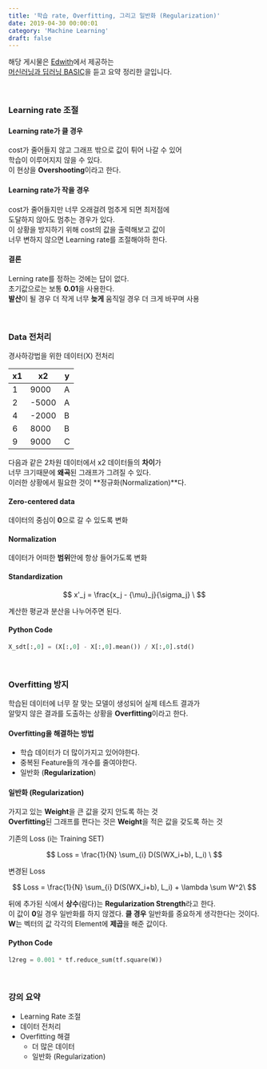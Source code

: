 ```yaml
---
title: '학습 rate, Overfitting, 그리고 일반화 (Regularization)'
date: 2019-04-30 00:00:01
category: 'Machine Learning'
draft: false
---
```


해당 게시물은 [Edwith](https://www.edwith.org)에서 제공하는<br/>
[머신러닝과 딥러닝 BASIC](https://www.edwith.org/others26/joinLectures/9829)을 듣고 요약 정리한 글입니다.

<br/>

### Learning rate 조절

#### Learning rate가 클 경우

cost가 줄어들지 않고 그래프 밖으로 값이 튀어 나갈 수 있어<br/>
학습이 이루어지지 않을 수 있다.<br/>
이 현상을 **Overshooting**이라고 한다.<br/>

#### Learning rate가 작을 경우

cost가 줄어들지만 너무 오래걸려 멈추게 되면 최저점에<br/>
도달하지 않아도 멈추는 경우가 있다.<br/>
이 상황을 방지하기 위해 cost의 값을 출력해보고 값이<br/>
너무 변하지 않으면 Learning rate를 조절해야하 한다.<br/>

#### 결론

Lerning rate를 정하는 것에는 답이 없다.<br/>
초기값으로는 보통 **0.01**을 사용한다.<br/>
**발산**이 될 경우 더 작게 너무 **늦게** 움직일 경우 더 크게 바꾸며 사용<br/>

<br/>

### Data 전처리

경사하강법을 위한 데이터(X) 전처리

| x1  | x2    | y   |
| --- | ----- | --- |
| 1   | 9000  | A   |
| 2   | -5000 | A   |
| 4   | -2000 | B   |
| 6   | 8000  | B   |
| 9   | 9000  | C   |

다음과 같은 2차원 데이터에서 x2 데이터들의 **차이**가<br/>
너무 크기때문에 **왜곡**된 그래프가 그려질 수 있다.<br/>
이러한 상황에서 필요한 것이 **정규화(Normalization)**다.<br/>

#### Zero-centered data

데이터의 중심이 **0**으로 갈 수 있도록 변화

#### Normalization

데이터가 어떠한 **범위**안에 항상 들어가도록 변화

#### Standardization

$$
    x'_j = \frac{x_j - {\mu}_j}{\sigma_j} \
$$

계산한 평균과 분산을 나누어주면 된다.

#### Python Code

```python
X_sdt[:,0] = (X[:,0] - X[:,0].mean()) / X[:,0].std()
```

<br/>

### Overfitting 방지

학습된 데이터에 너무 잘 맞는 모델이 생성되어 실제 테스트 결과가<br/>
알맞지 않은 결과를 도출하는 상황을 **Overfitting**이라고 한다.<br/>

#### Overfitting을 해결하는 방법

- 학습 데이터가 더 많이가지고 있어야한다.
- 중복된 Feature들의 개수를 줄여야한다.
- 일반화 (**Regularization**)

#### 일반화 (Regularization)

가지고 있는 **Weight**을 큰 값을 갖지 안도록 하는 것<br/>
**Overfitting**된 그래프를 편다는 것은 **Weight**을 적은 값을 갖도록 하는 것

기존의 Loss (i는 Training SET)<br/>

$$
    Loss = \frac{1}{N} \sum_{i} D(S(WX_i+b), L_i) \
$$

변경된 Loss<br/>

$$
    Loss = \frac{1}{N} \sum_{i} D(S(WX_i+b), L_i) + \lambda \sum W^2\
$$

뒤에 추가된 식에서 **상수**(람다)는 **Regularization Strength**라고 한다.<br/>
이 값이 **0**일 경우 일반화를 하지 않겠다. **클 경우** 일반화를 중요하게 생각한다는 것이다.<br/>
**W**는 벡터의 값 각각의 Element에 **제곱**을 해준 값이다.<br/>

#### Python Code

```python
l2reg = 0.001 * tf.reduce_sum(tf.square(W))
```

<br/>

### 강의 요약

- Learning Rate 조절
- 데이터 전처리
- Overfitting 해결
  - 더 많은 데이터
  - 일반화 (Regularization)
